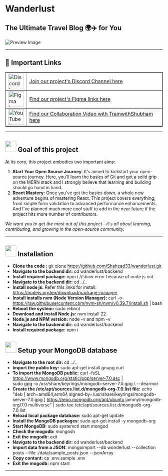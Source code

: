<div>
  <h1>Wanderlust</h1>
  <h2>The Ultimate Travel Blog 🌍✈️ for You </h2>
</div>

![Preview Image](https://github.com/krishnaacharyaa/wanderlust/assets/116620586/17ba9da6-225f-481d-87c0-5d5a010a9538)

<hr>

<div>
  <h2>🔗 Important Links</h2>
</div>

<table border="1">
  <tr>
      <td><img src="https://github.com/Meetjain1/wanderlust/assets/133582566/5ca6c472-5c73-41b2-a2df-389cc3e14881.png" alt="Discord Logo" width="50"></td>
      <td><a href="https://discord.gg/FEKasAdCrG"> Join our project's Discord Channel here </a></td>
  </tr>
  <tr>
      <td><img src="https://github.com/Meetjain1/wanderlust/assets/133582566/ffda08c0-3c7a-46b0-b7ac-6bc374184ec7.png" alt="Figma Logo" width="50"></td>
      <td><a href="https://www.figma.com/file/zqNcWGGKBo5Q2TwwVgR6G5/WanderLust--A-Travel-Blog-App?type=design&node-id=0%3A1&mode=design&t=c4oCG8N1Fjf7pxTt-1"> Find our project's Figma links here</a></td>
  </tr>
  <tr>
      <td><img src="https://github.com/krishnaacharyaa/wanderlust/assets/133582566/47d71dd6-0390-479e-9d4e-3f077ef1a987.png" alt="YouTube Logo" width="50"></td>
      <td><a href="https://youtu.be/ANfC1u_N_A0?feature=shared"> Find our Collaboration Video with TrainwithShubham here </a></td>
  </tr>
</table>

<hr>

<div>
  <h2><img src="https://github.com/Meetjain1/wanderlust/assets/133582566/4a07b161-b8d6-4803-804a-3b0db699023e" width="35" height="35"> Goal of this project </h2>
</div>

At its core, this project embodies two important aims:

1. **Start Your Open Source Journey**: It's aimed to kickstart your open-source journey. Here, you'll learn the basics of Git and get a solid grip on the MERN stack and I strongly believe that learning and building should go hand in hand.
2. **React Mastery**: Once you've got the basics down, a whole new adventure begins of mastering React. This project covers everything, from simple form validation to advanced performance enhancements. And I've planned much more cool stuff to add in the near future if the project hits more number of contributors.

_We want you to get the most out of this project—it's all about learning, contributing, and growing in the open-source community._
<hr>

<div>
  <h2><img src="https://github.com/Meetjain1/wanderlust/assets/133582566/1ee5934a-27be-4502-a7bf-e6a8c78fe5a3" width="35" height="35"> Installation</h2>
</div>

- **Clone the code :** git clone https://github.com/Shahzad33/wanderlust.git
- **Navigate to the backend dir:** cd wanderlust/backend
- **Install required package:** npm i                        //show error because of node js not 
- **Navigate to the backend dir:** cd ../..
- **Install node js:** Refer this links for install:  https://nodejs.org/en/download/package-manager
- **Install installs nvm (Node Version Manager):** curl -o- https://raw.githubusercontent.com/nvm-sh/nvm/v0.39.7/install.sh | bash
- **Reboot the system:** sudo reboot 
- **Download and install Node.js:** nvm install 22
- **Node.js and NPM version:** node -v and npm -v
- **Navigate to the backend dir:** cd wanderlust/backend
- **Install required package:** npm i 

<div>
  <h2><img src="https://github.com/Meetjain1/wanderlust/assets/133582566/1ee5934a-27be-4502-a7bf-e6a8c78fe5a3" width="35" height="35"> Setup your MongoDB database</h2>
</div>

 
- **Navigate to the root dir:** cd ../..
- **Import the public key:** sudo apt-get install gnupg curl
- **To import the MongoDB public:** curl -fsSL https://www.mongodb.org/static/pgp/server-7.0.asc | \
   sudo gpg -o /usr/share/keyrings/mongodb-server-7.0.gpg \ --dearmor
- **Create the /etc/apt/sources.list.d/mongodb-org-7.0.list file:** echo "deb [ arch=amd64,arm64 signed-by=/usr/share/keyrings/mongodb-server-7.0.gpg ] https://repo.mongodb.org/apt/ubuntu jammy/mongodb-org/7.0 
    multiverse" | sudo tee /etc/apt/sources.list.d/mongodb-org-7.0.list
- **Reload local package database:** sudo apt-get update
- **Install the MongoDB packages:** sudo apt-get install -y mongodb-org
- **Start MongoDB:** sudo systemctl start mongod
- **Check the mogodb:** mongosh
- **Exit the mogodb:** exit
- **Navigate to the backend dir:** cd wanderlust/backend
- **Import data from a JSON:** mongoimport --db wonderlust --collection posts --file ./data/sample_posts.json --jsonArray
- **Copy contant:** cp .env.sample .env
- **Exit the mogodb:** npm start
<hr>

